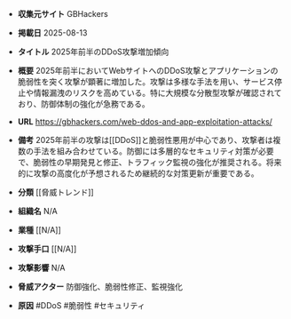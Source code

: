 - **収集元サイト**
GBHackers

- **掲載日**
2025-08-13

- **タイトル**
2025年前半のDDoS攻撃増加傾向

- **概要**
2025年前半においてWebサイトへのDDoS攻撃とアプリケーションの脆弱性を突く攻撃が顕著に増加した。攻撃は多様な手法を用い、サービス停止や情報漏洩のリスクを高めている。特に大規模な分散型攻撃が確認されており、防御体制の強化が急務である。

- **URL**
https://gbhackers.com/web-ddos-and-app-exploitation-attacks/

- **備考**
2025年前半の攻撃は[[DDoS]]と脆弱性悪用が中心であり、攻撃者は複数の手法を組み合わせている。防御には多層的なセキュリティ対策が必要で、脆弱性の早期発見と修正、トラフィック監視の強化が推奨される。将来的に攻撃の高度化が予想されるため継続的な対策更新が重要である。

- **分類**
[[脅威トレンド]]

- **組織名**
N/A

- **業種**
[[N/A]]

- **攻撃手口**
[[N/A]]

- **攻撃影響**
N/A

- **脅威アクター**
防御強化、脆弱性修正、監視強化

- **原因**
#DDoS #脆弱性 #セキュリティ
